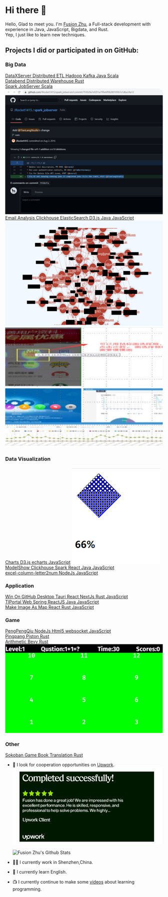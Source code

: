 # Hi there 👋

Hello, Glad to meet you. I'm [Fusion Zhu](https://www.upwork.com/fl/huanqingzhu), 
a Full-stack development with experience in Java, JavaScript, Bigdata, and Rust.  
Yep, I just like to learn new techniques.  

## Projects I did or participated in on GitHub:  
  ### Big Data  
  [DataXServer Distributed ETL  Hadoop Kafka Java Scala](https://github.com/TianLangStudio/DataXServer)  
  [Databend Distributed Warehouse Rust](https://github.com/TianLangStudio/databend)  
  [Spark JobServer Scala](https://github.com/spark-jobserver/spark-jobserver)  
  ![Submit to Spark Jobserver](./imgs/submit2spark_jobserver_tianlangstudio.png)  
  [Email Analysis Clickhouse ElasticSearch D3.js Java JavaScript](https://github.com/TianLangStudio/email_analysis)  
  ![Email Analysis](./imgs/email_relation_analysis.png)
  ![Heatmap Clickstream Spark Kafka Java Scala Html5](./imgs/heatmap_clickstream.png)  
  ### Data Visualization  
  [Charts D3.js echarts JavaScript](https://github.com/TianLangStudio/charts) 
  ![Percent Squares](./imgs/chart_percent_square.png)  
  [ModelShow Clickhouse Spark React Java JavaScript](https://github.com/TianLangStudio/modelshow)  
  [excel-column-letter2num NodeJs JavaScript](https://github.com/TianLangStudio/excel-column-letter2num)  
  ### Application  
  [Win On GitHub Desktop Tauri React NextJs Rust JavaScript](https://github.com/TianLangStudio/WinOnGithub)  
  [TlPortal Web Spring ReactJS Java JavaScript](https://github.com/TianLangStudio/tlportal-frontend)  
  [Make Image As Map React Rust JavaScript](https://github.com/TianLangStudio/image_map_path)  
  ### Game 
  [PengPengQiu NodeJs Html5 websocket JavaScript](https://github.com/TianLangStudio/pengpengqiu)  
  [Pingpang Piston Rust](https://github.com/TianLangStudio/game_pingpang_rust)  
  [Arithmetic Bevy Rust](https://github.com/TianLangStudio/bevy_arithmetic)  
  ![Arithmetic Bevy](./imgs/bevy_arithmetic.png)  
  ### Other  
  [Sokoban Game Book Translation Rust](https://github.com/TianLangStudio/rust-sokoban)

- 👯 I look for cooperation opportunities on [Upwork](https://www.upwork.com/fl/huanqingzhu).
  ![5-star feedback on Upwork](./imgs/5-star-feedback-upwork.png)
  
  ![Fusion Zhu's Github Stats](https://github-readme-stats.vercel.app/api?username=TianLangStudio&show_icons=true&title_color=fff&icon_color=79ff97&text_color=9f9f9f&bg_color=151515)
  
- 👨‍💼 I currently work in Shenzhen,China.
- 🏴󠁧󠁢󠁥󠁮󠁧󠁿 I currently learn English.
- 📺 I currently continue to make some [videos](https://www.ixigua.com/home/109529239261) about learning programming. 



<!--
- 👯 I’m looking to collaborate on ...
- 🤔 I’m looking for help with ...
- 💬 Ask me about ...
- 📫 How to reach me: ...
- 😄 Pronouns: ...
- ⚡ Fun fact: ...
-->
